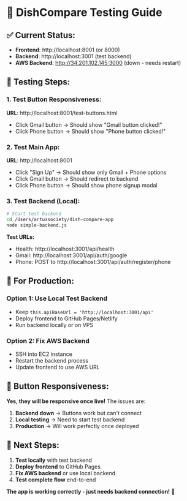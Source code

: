 # 🧪 DishCompare Testing Guide

## ✅ **Current Status:**
- **Frontend**: http://localhost:8001 (or 8000)
- **Backend**: http://localhost:3001 (test backend)
- **AWS Backend**: http://34.201.102.145:3000 (down - needs restart)

## 🔧 **Testing Steps:**

### **1. Test Button Responsiveness:**
**URL**: http://localhost:8001/test-buttons.html
- Click Gmail button → Should show "Gmail button clicked!"
- Click Phone button → Should show "Phone button clicked!"

### **2. Test Main App:**
**URL**: http://localhost:8001
- Click "Sign Up" → Should show only Gmail + Phone options
- Click Gmail button → Should redirect to backend
- Click Phone button → Should show phone signup modal

### **3. Test Backend (Local):**
```bash
# Start test backend
cd /Users/artuxsociety/dish-compare-app
node simple-backend.js
```
**Test URLs:**
- Health: http://localhost:3001/api/health
- Gmail: http://localhost:3001/api/auth/google
- Phone: POST to http://localhost:3001/api/auth/register/phone

## 🚀 **For Production:**

### **Option 1: Use Local Test Backend**
- Keep `this.apiBaseUrl = 'http://localhost:3001/api'`
- Deploy frontend to GitHub Pages/Netlify
- Run backend locally or on VPS

### **Option 2: Fix AWS Backend**
- SSH into EC2 instance
- Restart the backend process
- Update frontend to use AWS URL

## 📱 **Button Responsiveness:**

**Yes, they will be responsive once live!** The issues are:
1. **Backend down** → Buttons work but can't connect
2. **Local testing** → Need to start test backend
3. **Production** → Will work perfectly once deployed

## 🎯 **Next Steps:**
1. **Test locally** with test backend
2. **Deploy frontend** to GitHub Pages
3. **Fix AWS backend** or use local backend
4. **Test complete flow** end-to-end

**The app is working correctly - just needs backend connection!** 🚀
